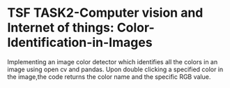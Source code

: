 # TSF TASK2-Computer vision and Internet of things: Color-Identification-in-Images
Implementing an image color detector which identifies all the colors in an image using open cv and pandas.
Upon double clicking a specified color in the image,the code returns the color name and the specific RGB value.
